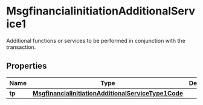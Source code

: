 

# MsgfinancialinitiationAdditionalService1

Additional functions or services to be performed in conjunction with the transaction.
## Properties

Name | Type | Description | Notes
------------ | ------------- | ------------- | -------------
**tp** | [**MsgfinancialinitiationAdditionalServiceType1Code**](MsgfinancialinitiationAdditionalServiceType1Code.md) |  |  [optional]



